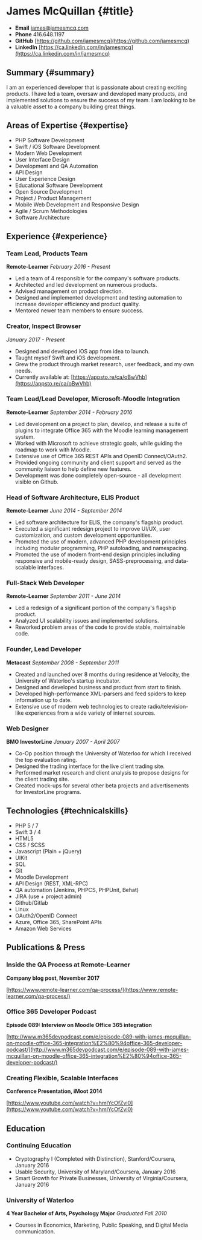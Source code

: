 # James McQuillan {#title}

- **Email** [james@jamesmcq.com](mailto:james@jamesmcq.com)
- **Phone** 416.648.1197
- **GitHub** [https://github.com/jamesmcq](https://github.com/jamesmcq)
- **LinkedIn** [https://ca.linkedin.com/in/jamesmcq](https://ca.linkedin.com/in/jamesmcq)

## Summary {#summary}
I am an experienced developer that is passionate about creating exciting products. I have led a team, oversaw and developed many products, and implemented solutions to ensure the success of my team. I am looking to be a valuable asset to a company building great things.

## Areas of Expertise {#expertise}
- PHP Software Development
- Swift / iOS Software Development
- Modern Web Development
- User Interface Design
- Development and QA Automation
- API Design
- User Experience Design
- Educational Software Development
- Open Source Development
- Project / Product Management
- Mobile Web Development and Responsive Design
- Agile / Scrum Methodologies
- Software Architecture

## Experience {#experience}

### Team Lead, Products Team
**Remote-Learner**
*February 2016 - Present*

- Led a team of 4 responsible for the company's software products.
- Architected and led development on numerous products.
- Advised management on product direction.
- Designed and implemented development and testing automation to increase developer efficiency and product quality.
- Mentored newer team members to ensure success.

### Creator, Inspect Browser
*January 2017 - Present*

- Designed and developed iOS app from idea to launch.
- Taught myself Swift and iOS development.
- Grew the product through market research, user feedback, and my own needs.
- Currently available at: [https://appsto.re/ca/oBwVhb](https://appsto.re/ca/oBwVhb)

### Team Lead/Lead Developer, Microsoft-Moodle Integration
**Remote-Learner**
*September 2014 - February 2016*

- Led development on a project to plan, develop, and release a suite of plugins to integrate Office 365 with the Moodle learning management system.
- Worked with Microsoft to achieve strategic goals, while guiding the roadmap to work with Moodle.
- Extensive use of Office 365 REST APIs and OpenID Connect/OAuth2.
- Provided ongoing community and client support and served as the community liaison to help define new features.
- Development was done completely open-source - all development visible on Github.

### Head of Software Architecture, ELIS Product
**Remote-Learner**
*June 2014 - September 2014*

- Led software architecture for ELIS, the company's flagship product.
- Executed a significant redesign project to improve UI/UX, user customization, and custom development opportunities.
- Promoted the use of modern, advanced PHP development principles including modular programming, PHP autoloading, and namespacing.
- Promoted the use of modern front-end design principles including responsive and mobile-ready design, SASS-preprocessing, and data-scalable interfaces.

### Full-Stack Web Developer
**Remote-Learner**
*September 2011 - June 2014*

- Led a redesign of a significant portion of the company's flagship product.
- Analyzed UI scalability issues and implemented solutions.
- Reworked problem areas of the code to provide stable, maintainable code.

### Founder, Lead Developer
**Metacast**
*September 2008 - September 2011*

- Created and launched over 8 months during residence at Velocity, the University of Waterloo's startup incubator.
- Designed and developed business and product from start to finish.
- Developed high-performance XML-parsers and feed spiders to keep information up to date.
- Extensive use of modern web technologies to create radio/television-like experiences from a wide variety of internet sources.

### Web Designer
**BMO InvestorLine**
*January 2007 - April 2007*

- Co-Op position through the University of Waterloo for which I received the top evaluation rating.
- Designed the trading interface for the live client trading site.
- Performed market research and client analysis to propose designs for the client trading site.
- Created mock-ups for several other beta projects and advertisements for InvestorLine programs.

## Technologies {#technicalskills}
- PHP 5 / 7
- Swift 3 / 4
- HTML5
- CSS / SCSS
- Javascript (Plain + jQuery)
- UIKit
- SQL
- Git
- Moodle Development
- API Design (REST, XML-RPC)
- QA automation (Jenkins, PHPCS, PHPUnit, Behat)
- JIRA (use + project admin)
- Github/Gitlab
- Linux
- OAuth2/OpenID Connect
- Azure, Office 365, SharePoint APIs
- Amazon Web Services

## Publications & Press

### Inside the QA Process at Remote-Learner
**Company blog post, November 2017**

[https://www.remote-learner.com/qa-process/](https://www.remote-learner.com/qa-process/)

### Office 365 Developer Podcast
**Episode 089: Interview on Moodle Office 365 integration**

[http://www.m365devpodcast.com/e/episode-089-with-james-mcquillan-on-moodle-office-365-integration%E2%80%94office-365-developer-podcast/](http://www.m365devpodcast.com/e/episode-089-with-james-mcquillan-on-moodle-office-365-integration%E2%80%94office-365-developer-podcast/)

### Creating Flexible, Scalable Interfaces
**Conference Presentation, iMoot 2014**

[https://www.youtube.com/watch?v=hmlYcOfZvi0](https://www.youtube.com/watch?v=hmlYcOfZvi0)


## Education
### Continuing Education
- Cryptography I (Completed with Distinction), Stanford/Coursera, January 2016
- Usable Security, University of Maryland/Coursera, January 2016
- Smart Growth for Private Businesses, University of Virginia/Coursera, January 2016

### University of Waterloo
**4 Year Bachelor of Arts, Psychology Major**
*Graduated Fall 2010*

- Courses in Economics, Marketing, Public Speaking, and Digital Media communication.
